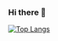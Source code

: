 ### Hi there 👋

[![Top Langs](https://github-readme-stats.vercel.app/api/top-langs/?username=yonedash&layout=compact&theme=transparent)](https://github.com/anuraghazra/github-readme-stats)

<!--
**YONEDASH/YONEDASH** is a ✨ _special_ ✨ repository because its `README.md` (this file) appears on your GitHub profile.

Here are some ideas to get you started:

- 🔭 I’m currently working on ...
- 🌱 I’m currently learning ...
- 👯 I’m looking to collaborate on ...
- 🤔 I’m looking for help with ...
- 💬 Ask me about ...
- 📫 How to reach me: ...
- 😄 Pronouns: ...
- ⚡ Fun fact: ...
-->
